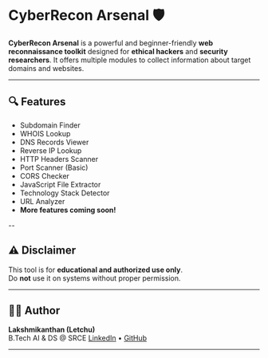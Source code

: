 # CyberRecon Arsenal 🛡️

**CyberRecon Arsenal** is a powerful and beginner-friendly **web reconnaissance toolkit** designed for **ethical hackers** and **security researchers**. It offers multiple modules to collect information about target domains and websites.

---

## 🔍 Features

- Subdomain Finder  
- WHOIS Lookup  
- DNS Records Viewer  
- Reverse IP Lookup  
- HTTP Headers Scanner  
- Port Scanner (Basic)  
- CORS Checker  
- JavaScript File Extractor  
- Technology Stack Detector  
- URL Analyzer  
- **More features coming soon!**

--

## ⚠️ Disclaimer

This tool is for **educational and authorized use only**.  
Do **not** use it on systems without proper permission.

---

## 👨‍💻 Author

**Lakshmikanthan (Letchu)**  
B.Tech AI & DS @ SRCE
[LinkedIn](https://linkedin.com/in/lakshmikanthank) • [GitHub](https://github.com/letchupkt)

---

